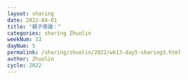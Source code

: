 ```yaml
---
layout: sharing
date: 2022-04-01
title: "親子導讀："
categories: sharing Zhuolin
weekNum: 13
dayNum: 5
permalink: /sharing/zhuolin/2022/wk13-day5-sharing3.html
author: Zhuolin
cycle: 2022
---
```


